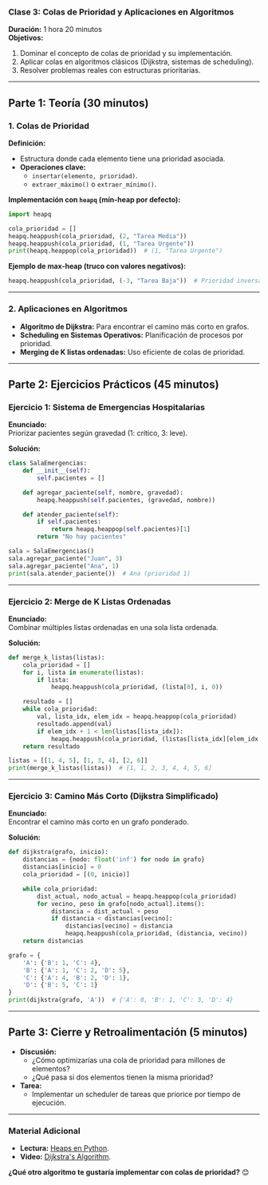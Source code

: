 ### **Clase 3: Colas de Prioridad y Aplicaciones en Algoritmos**  
**Duración:** 1 hora 20 minutos  
**Objetivos:**  
1. Dominar el concepto de colas de prioridad y su implementación.  
2. Aplicar colas en algoritmos clásicos (Dijkstra, sistemas de scheduling).  
3. Resolver problemas reales con estructuras prioritarias.  

---

## **Parte 1: Teoría (30 minutos)**  

### **1. Colas de Prioridad**  
**Definición:**  
- Estructura donde cada elemento tiene una prioridad asociada.  
- **Operaciones clave:**  
  - `insertar(elemento, prioridad)`.  
  - `extraer_máximo()` o `extraer_mínimo()`.  

**Implementación con `heapq` (mín-heap por defecto):**  
```python  
import heapq  

cola_prioridad = []  
heapq.heappush(cola_prioridad, (2, "Tarea Media"))  
heapq.heappush(cola_prioridad, (1, "Tarea Urgente"))  
print(heapq.heappop(cola_prioridad))  # (1, "Tarea Urgente")  
```  

**Ejemplo de max-heap (truco con valores negativos):**  
```python  
heapq.heappush(cola_prioridad, (-3, "Tarea Baja"))  # Prioridad inversa  
```  

---

### **2. Aplicaciones en Algoritmos**  
- **Algoritmo de Dijkstra:** Para encontrar el camino más corto en grafos.  
- **Scheduling en Sistemas Operativos:** Planificación de procesos por prioridad.  
- **Merging de K listas ordenadas:** Uso eficiente de colas de prioridad.  

---

## **Parte 2: Ejercicios Prácticos (45 minutos)**  

### **Ejercicio 1: Sistema de Emergencias Hospitalarias**  
**Enunciado:**  
Priorizar pacientes según gravedad (1: crítico, 3: leve).  

**Solución:**  
```python  
class SalaEmergencias:  
    def __init__(self):  
        self.pacientes = []  

    def agregar_paciente(self, nombre, gravedad):  
        heapq.heappush(self.pacientes, (gravedad, nombre))  

    def atender_paciente(self):  
        if self.pacientes:  
            return heapq.heappop(self.pacientes)[1]  
        return "No hay pacientes"  

sala = SalaEmergencias()  
sala.agregar_paciente("Juan", 3)  
sala.agregar_paciente("Ana", 1)  
print(sala.atender_paciente())  # Ana (prioridad 1)  
```  

---

### **Ejercicio 2: Merge de K Listas Ordenadas**  
**Enunciado:**  
Combinar múltiples listas ordenadas en una sola lista ordenada.  

**Solución:**  
```python  
def merge_k_listas(listas):  
    cola_prioridad = []  
    for i, lista in enumerate(listas):  
        if lista:  
            heapq.heappush(cola_prioridad, (lista[0], i, 0))  

    resultado = []  
    while cola_prioridad:  
        val, lista_idx, elem_idx = heapq.heappop(cola_prioridad)  
        resultado.append(val)  
        if elem_idx + 1 < len(listas[lista_idx]):  
            heapq.heappush(cola_prioridad, (listas[lista_idx][elem_idx + 1], lista_idx, elem_idx + 1))  
    return resultado  

listas = [[1, 4, 5], [1, 3, 4], [2, 6]]  
print(merge_k_listas(listas))  # [1, 1, 2, 3, 4, 4, 5, 6]  
```  

---

### **Ejercicio 3: Camino Más Corto (Dijkstra Simplificado)**  
**Enunciado:**  
Encontrar el camino más corto en un grafo ponderado.  

**Solución:**  
```python  
def dijkstra(grafo, inicio):  
    distancias = {nodo: float('inf') for nodo in grafo}  
    distancias[inicio] = 0  
    cola_prioridad = [(0, inicio)]  

    while cola_prioridad:  
        dist_actual, nodo_actual = heapq.heappop(cola_prioridad)  
        for vecino, peso in grafo[nodo_actual].items():  
            distancia = dist_actual + peso  
            if distancia < distancias[vecino]:  
                distancias[vecino] = distancia  
                heapq.heappush(cola_prioridad, (distancia, vecino))  
    return distancias  

grafo = {  
    'A': {'B': 1, 'C': 4},  
    'B': {'A': 1, 'C': 2, 'D': 5},  
    'C': {'A': 4, 'B': 2, 'D': 1},  
    'D': {'B': 5, 'C': 1}  
}  
print(dijkstra(grafo, 'A'))  # {'A': 0, 'B': 1, 'C': 3, 'D': 4}  
```  

---

## **Parte 3: Cierre y Retroalimentación (5 minutos)**  
- **Discusión:**  
  - ¿Cómo optimizarías una cola de prioridad para millones de elementos?  
  - ¿Qué pasa si dos elementos tienen la misma prioridad?  
- **Tarea:**  
  - Implementar un scheduler de tareas que priorice por tiempo de ejecución.  

---

### **Material Adicional**  
- **Lectura:** [Heaps en Python](https://realpython.com/python-heapq-module/).  
- **Video:** [Dijkstra's Algorithm](https://youtu.be/GazC3A4OQTE).  

**¿Qué otro algoritmo te gustaría implementar con colas de prioridad?** 😊